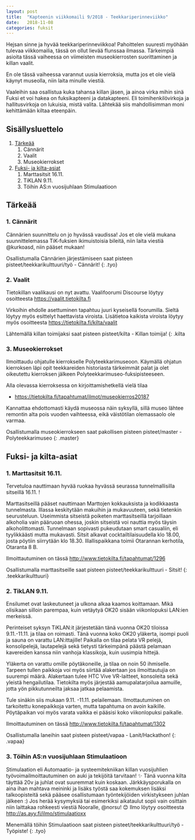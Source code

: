 ```yaml
---
layout: post
title:  "Kapteenin viikkomaili 9/2018 - Teekkariperinneviikko"
date:   2018-11-08
categories: fuksit
---
```


Hejsan sinne ja hyvää teekkariperinneviikkoa! Pahoittelen suuresti myöhään tulevaa viikkomailia, tässä on ollut lievää flunssaa ilmassa.
Tärkeimpiä asioita tässä vaiheessa on viimeisten museokierrosten suorittaminen ja killan vaalit. 

En ole tässä vaiheessa varannut uusia kierroksia, mutta jos et ole vielä käynyt museolla, niin laita minulle viestiä. 

Vaaleihin saa osallistua kuka tahansa killan jäsen, ja ainoa virka mihin sinä Fuksi et voi hakea on fuksikapteeni ja datakapteeni. Eli toimihenkilövirkoja ja hallitusvirkoja on lukuisia, mistä valita. Lähtekää siis mahdollisimman moni kehittämään kiltaa eteenpäin.

## Sisällysluettelo
1. [Tärkeää](#tärkeää)
	1. Cännärit
	2. Vaalit
	3. Museokierrokset
2. [Fuksi- ja kilta-asiat](#fuksi--ja-kilta-asiat)
	1. Marttasitsit 16.11.
	2. TiKLAN 9.11.
	3. Töihin AS:n vuosijuhlaan Stimulaatioon


## Tärkeää

### 1. Cännärit
Cännärien suunnittelu on jo hyvässä vaudissa! Jos et ole vielä mukana suunnittelemassa TiK-fuksien ikimuistoisia bileitä, niin laita viestiä @kurkoasd, niin pääset mukaan!

Osallistumalla Cännärien järjestämiseen saat pisteen pisteet/teekkarikulttuuri/työ - Cännärit!
{: .tyo}

### 2. Vaalit
Tietokillan vaalikausi on nyt avattu. Vaalifoorumi Discourse löytyy osoitteesta <https://vaalit.tietokilta.fi>

Virkoihin ehdolle asettuminen tapahtuu juuri kyseisellä foorumilla. Sieltä löytyy myös esittelyt haettavista viroista.
Lisätietoa kaikista viroista löytyy myös osoitteesta <https://tietokilta.fi/kilta/vaalit>

Lähtemällä killan toimijaksi saat pisteen pisteet/kilta - Killan toimija!
{: .kilta

### 3. Museokierrokset
Ilmoittaudu ohjatulle kierrokselle Polyteekkarimuseoon. Käymällä ohjatun kierroksen läpi opit teekkareiden historiasta tärkeimmät palat ja olet oikeutettu kierroksen jälkeen Polyteekkarimuseo-fuksipisteeseen.

Alla olevassa kierroksessa on kirjoittamishetkellä vielä tilaa
* <https://tietokilta.fi/tapahtumat/ilmot/museokierros20187>

Kannattaa ehdottomasti käydä museossa näin syksyllä, sillä museo lähtee remontin alta pois vuoden vaihteessa, eikä väistötilan olemassaolo ole varmaa.

Osallistumalla museokierrokseen saat pakollisen pisteen pisteet/master - Polyteekkarimuseo
{: .master}

## Fuksi- ja kilta-asiat

### 1. Marttasitsit 16.11.
Tervetuloa nauttimaan hyvää ruokaa hyvässä seurassa tunnelmallisilla sitseillä 16.11. !

Marttasitseillä pääset nauttimaan Marttojen kokkauksista ja kodikkaasta tunnelmasta. Illassa keskitytään makuihin ja mukavuuteen, sekä tietenkin seurusteluun. Useimmista sitseistä poiketen marttasitseillä tarjoillaan alkoholia vain pääruoan ohessa, joskin sitseistä voi nauttia myös täysin alkoholittomasti. Tunnelmaan sopivasti pukeudutaan smart casualiin, eli tyylikkäästi mutta mukavasti. Sitsit alkavat cocktailtilaisuudella klo 18.00, josta pöytiin siirrytään klo 18.30. Illallispaikkana toimii Otarannan kerhotila, Otaranta 8 B.

Ilmoittautuminen on tässä <http://www.tietokilta.fi/tapahtumat/1296>

Osallistumalla marttasitseille saat pisteen pisteet/teekkarikulttuuri - Sitsit!
{: .teekkarikulttuuri}


### 2. TikLAN 9.11.

Ensilumet ovat laskeutuneet ja ulkona alkaa kaamos koittamaan. Mikä olisikaan silloin parempaa, kuin vetäytyä OK20 sisään viikonlopuksi LAN:ien merkeissä.

Perinteiset syksyn TiKLAN:it järjestetään tänä vuonna OK20 tiloissa 9.11.-11.11. ja tilaa on roimasti. Tänä vuonna koko OK20 yläkerta, isompi puoli ja sauna on varattu LAN:ittajille! Paikalla on tilaa pelata VR pelejä, konsolipelejä, lautapelejä sekä tietysti tärkeimpänä päästä pelamaan kavereiden kanssa niin vanhoja klassikoja, kuin uusimpia hittejä.

Yläkerta on varattu omille pöytäkoneille, ja tilaa on noin 50 ihmiselle. Tarpeen tullen paikkoja voi myös siirtää alakertaan jos ilmoittautujia on suurempi määrä. Alakertaan tulee HTC Vive VR-laitteet, konsoleita sekä yleistä hengailutilaa. Tietokilta myös järjestää aamupalatarjoilua aamuille, jotta yön pikkutunneilta jaksaa jatkaa pelaamista.

Tule sinäkin siis mukaan 9.11. -11.11. pelailemaan. Ilmottautuminen on tarkoitettu konepaikkoja varten, mutta tapahtuma on avoin kaikille. Pöytäpaikan voi myös varata vaikka ei pääsisi koko viikonlopuksi paikalle.

Ilmoittautuminen on tässä <http://www.tietokilta.fi/tapahtumat/1302>

Osallistumalla laneihin saat pisteen pisteet/vapaa - Lanit/Hackathon!
{: .vapaa}

### 3. Töihin AS:n vuosijuhlaan Stimulaatioon
Stimulaation eli Automaatio- ja systeemitekniikan killan vuosijuhlien työvoimailmoittautuminen on auki ja tekijöitä tarvitaan! ✨ Tänä vuonna kilta täyttää 20v ja juhlat ovat suuremmat kuin koskaan. Järkkäysporukalla on aina ihan mahtava meininki ja lisäks työstä saa kokemuksen lisäksi talkoopisteitä sekä pääsee osallistumaan työntekijöiden virkistykseen juhlan jälkeen :) Jos herää kysymyksiä tai esimerkiksi aikataulut sopii vain osittain niin laittakaa rohkeesti viestiä Nooralle, @norsu! 😊 Ilmo löytyy osoitteesta <http://as.ayy.fi/ilmo/stimulaatioxx>

Menemällä töihin Stimulaatioon saat pisteen pisteet/teekkarikulttuuri/työ - Työpiste!
{: .tyo}
